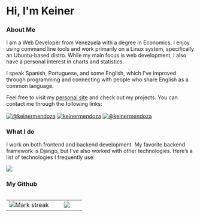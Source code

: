 # Hi, I'm Keiner

 ### About Me
 
I am a Web Developer from Venezuela with a degree in Economics. I enjoy using command line tools and work primarily on a Linux system, specifically an Ubuntu-based distro. While my main focus is web development, I also have a personal interest in charts and statistics. 

I speak Spanish, Portuguese, and some English, which I've improved through programming and connecting with people who share English as a common language.

Feel free to visit my [personal site](https://keinermendoza.com) and check out my projects. You can contact me through the following links:

<p align="left">
 
<a href="https://api.whatsapp.com/send?phone=556592823891" target="blank"><img align="center" src="https://img.shields.io/badge/WhatsApp-25D366?style=for-the-badge&logo=whatsapp&logoColor=white" alt="@keinermendoza"  /></a>
<a href="https://www.linkedin.com/in/keiner-asael-mendoza-andrade-988ab594/" target="blank"><img align="center" src="https://img.shields.io/badge/LinkedIn-0077B5?style=for-the-badge&logo=linkedin&logoColor=white" alt="keinermendoza"/></a>
<a href="mailto:keinermendoza@gmail.com" target="blank"><img align="center" src="https://img.shields.io/badge/Gmail-D14836?style=for-the-badge&logo=gmail&logoColor=white" alt="@keinermendoza"  /></a>
  </p>
  
### What I do
I work on both frontend and backend development. My favorite backend framework is Django, but I've also worked with other technologies. Here’s a list of technologies I frequently use:

 <img src="https://skillicons.dev/icons?i=python,js,html,css,django,react,nextjs,tailwindcss,docker" />

### My Github
<table align="left">
<tr border="none">
<td width="60%" align="center">
<!--  <img  align="center"  src="https://github-readme-stats.vercel.app/api?username=unsimpledev&theme=dark&show_icons=true&count_private=true" />
  <br></br> -->
  <img  title="🔥 Get streak stats for your profile at git.io/streak-stats" alt="Mark streak" src="https://github-readme-streak-stats.herokuapp.com/?user=keinermendoza&theme=dark&hide_border=false" /> 
</td>

<td width="40%" align="center">

  <img  align="center"  src="https://github-readme-stats.anuraghazra1.vercel.app/api/top-langs/?username=keinermendoza&theme=dark&hide_border=false&no-bg=true&no-frame=true&langs_count=10"/>

  </td>
</tr>
</table>


 
